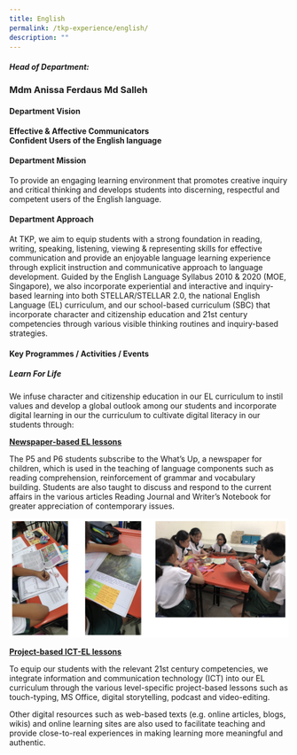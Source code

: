```yaml
---
title: English
permalink: /tkp-experience/english/
description: ""
---
```

##### Head of Department:  

### Mdm Anissa Ferdaus Md Salleh


#### Department Vision

**Effective & Affective Communicators** <br>**Confident Users of the English language**

#### Department Mission

To provide an engaging learning environment that promotes creative inquiry and critical thinking and develops students into discerning, respectful and competent users of the English language.

#### Department Approach

At TKP, we aim to equip students with a strong foundation in reading, writing, speaking, listening, viewing & representing skills for effective communication and provide an enjoyable language learning experience through explicit instruction and communicative approach to language development. Guided by the English Language Syllabus 2010 & 2020 (MOE, Singapore), we also incorporate experiential and interactive and inquiry-based learning into both STELLAR/STELLAR 2.0, the national English Language (EL) curriculum, and our school-based curriculum (SBC) that incorporate character and citizenship education and 21st century competencies through various visible thinking routines and inquiry-based strategies.

#### Key Programmes / Activities / Events

##### Learn For Life

We infuse character and citizenship education in our EL curriculum to instil values and develop a global outlook among our students and incorporate digital learning in our the curriculum to cultivate digital literacy in our students through:

**<u>Newspaper-based EL lessons</u>**

The P5 and P6 students subscribe to the What’s Up, a newspaper for children, which is used in the teaching of language components such as reading comprehension, reinforcement of grammar and vocabulary building. Students are also taught to discuss and respond to the current affairs in the various articles Reading Journal and Writer’s Notebook for greater appreciation of contemporary issues.

![Newspaper based English Language lessons](/images/Newspaper%20based%20EL%20lessons.png)

**<u>Project-based ICT-EL lessons</u>**

To equip our students with the relevant 21st century competencies, we integrate information and communication technology (ICT) into our EL curriculum through the various level-specific project-based lessons such as touch-typing, MS Office, digital storytelling, podcast and video-editing.

  

Other digital resources such as web-based texts (e.g. online articles, blogs, wikis) and online learning sites are also used to facilitate teaching and provide close-to-real experiences in making learning more meaningful and authentic.